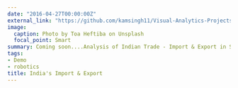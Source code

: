 ```yaml
---
date: "2016-04-27T00:00:00Z"
external_link: "https://github.com/kamsingh11/Visual-Analytics-Projects" 
image:
  caption: Photo by Toa Heftiba on Unsplash
  focal_point: Smart
summary: Coming soon....Analysis of Indian Trade - Import & Export in Shiny App. Feel free to check out this Shiny App
tags:
- Demo
- robotics
title: India's Import & Export
---
```

